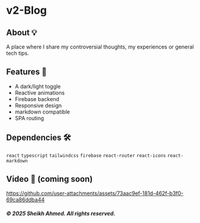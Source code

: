 # v2-Blog

## About 💡
A place where I share my controversial thoughts, my experiences or general tech tips.

## Features 🚀
- A dark/light toggle
- Reactive animations
- Firebase backend
- Responsive design
- markdown compatible
- SPA routing

## Dependencies 🛠️
`react` `typescript` `tailwindcss` `firebase` `react-router` `react-icons` `react-markdown`

## Video 🎥 (coming soon)


https://github.com/user-attachments/assets/73aac9ef-181d-462f-b3f0-69ca86ddba44


##### © 2025 Sheikh Ahmed. All rights reserved.
